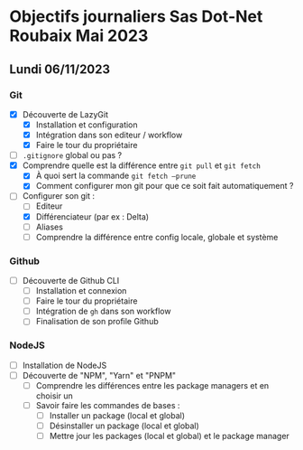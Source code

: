 # Objectifs journaliers Sas Dot-Net Roubaix Mai 2023

## Lundi 06/11/2023

### Git

- [x] Découverte de LazyGit
  - [x] Installation et configuration
  - [x] Intégration dans son editeur / workflow
  - [x] Faire le tour du propriétaire
- [ ] `.gitignore` global ou pas ?
- [x] Comprendre quelle est la différence entre `git pull` et `git fetch`
    - [x] À quoi sert la commande `git fetch —prune`
    - [x] Comment configurer mon git pour que ce soit fait automatiquement ?
- [ ] Configurer son git : 
  - [ ] Editeur 
  - [x] Différenciateur (par ex : Delta) 
  - [ ] Aliases 
  - [ ] Comprendre la différence entre config locale, globale et système

### Github

- [ ] Découverte de Github CLI
  - [ ] Installation et connexion
  - [ ] Faire le tour du propriétaire
  - [ ] Intégration de `gh` dans son workflow
  - [ ] Finalisation de son profile Github

### NodeJS

- [ ] Installation de NodeJS
- [ ] Découverte de "NPM", "Yarn" et "PNPM"
  - [ ] Comprendre les différences entre les package managers et en choisir un
  - [ ] Savoir faire les commandes de bases :
    - [ ] Installer un package (local et global)
    - [ ] Désinstaller un package (local et global)
    - [ ] Mettre jour les packages (local et global) et le package manager
